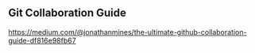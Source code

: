 ## Git Collaboration Guide

https://medium.com/@jonathanmines/the-ultimate-github-collaboration-guide-df816e98fb67
